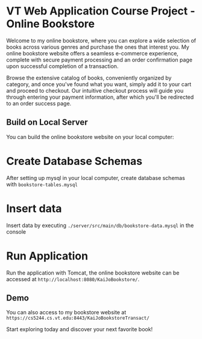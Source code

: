 # VT Web Application Course Project - Online Bookstore

Welcome to my online bookstore, where you can explore a wide selection of books across various genres and purchase the ones that interest you. My online bookstore website offers a seamless e-commerce experience, complete with secure payment processing and an order confirmation page upon successful completion of a transaction.

Browse the extensive catalog of books, conveniently organized by category, and once you've found what you want, simply add it to your cart and proceed to checkout. Our intuitive checkout process will guide you through entering your payment information, after which you'll be redirected to an order success page.

## Build on Local Server

You can build the online bookstore website on your local computer:

# Create Database Schemas

After setting up mysql in your local computer, create database schemas with `bookstore-tables.mysql`

# Insert data

Insert data by executing `./server/src/main/db/bookstore-data.mysql` in the console

# Run Application

Run the application with Tomcat, the online bookstore website can be accessed at `http://localhost:8080/KaiJoBookstore/`.

## Demo

You can also access to my bookstore website at `https://cs5244.cs.vt.edu:8443/KaiJoBookstoreTransact/`

Start exploring today and discover your next favorite book!
